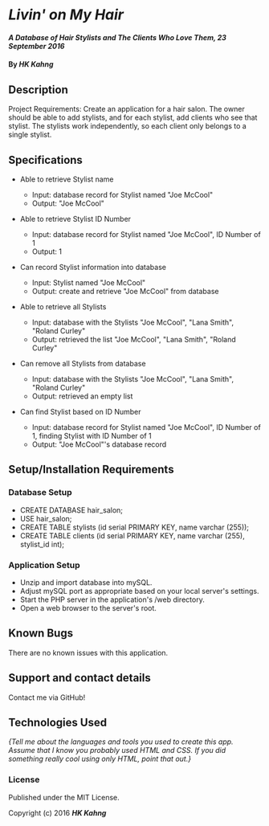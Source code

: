 # _Livin' on My Hair_

#### _A Database of Hair Stylists and The Clients Who Love Them, 23 September 2016_

#### By _**HK Kahng**_

## Description

Project Requirements: Create an application for a hair salon. The owner should be able to add stylists, and for each stylist, add clients who see that stylist. The stylists work independently, so each client only belongs to a single stylist.

## Specifications

* Able to retrieve Stylist name
  * Input: database record for Stylist named "Joe McCool"
  * Output: "Joe McCool"

* Able to retrieve Stylist ID Number
  * Input: database record for Stylist named "Joe McCool", ID Number of 1
  * Output: 1

* Can record Stylist information into database
  * Input: Stylist named "Joe McCool"
  * Output: create and retrieve "Joe McCool" from database

* Able to retrieve all Stylists
  * Input: database with the Stylists "Joe McCool", "Lana Smith", "Roland Curley"
  * Output: retrieved the list "Joe McCool", "Lana Smith", "Roland Curley"

* Can remove all Stylists from database
  * Input: database with the Stylists "Joe McCool", "Lana Smith", "Roland Curley"
  * Output: retrieved an empty list

* Can find Stylist based on ID Number
  * Input: database record for Stylist named "Joe McCool", ID Number of 1, finding Stylist with ID Number of 1
  * Output: "Joe McCool"'s database record



## Setup/Installation Requirements

### Database Setup

* CREATE DATABASE hair_salon;
* USE hair_salon;
* CREATE TABLE stylists (id serial PRIMARY KEY, name varchar (255));
* CREATE TABLE clients (id serial PRIMARY KEY, name varchar (255), stylist_id int);

### Application Setup

* Unzip and import database into mySQL.
* Adjust mySQL port as appropriate based on your local server's settings.
* Start the PHP server in the application's /web directory.
* Open a web browser to the server's root.

## Known Bugs

There are no known issues with this application.

## Support and contact details

Contact me via GitHub!

## Technologies Used

_{Tell me about the languages and tools you used to create this app. Assume that I know you probably used HTML and CSS. If you did something really cool using only HTML, point that out.}_

### License

Published under the MIT License.

Copyright (c) 2016 **_HK Kahng_**
